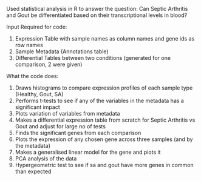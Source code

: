 Used statistical analysis in R to answer the question: Can Septic Arthritis and Gout be differentiated based on their transcriptional levels in blood?

Input Required for code: 
1. Expression Table with sample names as column names and gene ids as row names
2. Sample Metadata (Annotations table)
3. Differential Tables between two conditions (generated for one comparison, 2 were given)

What the code does:
1. Draws histograms to compare expression profiles of each sample type (Healthy, Gout, SA)
2. Performs t-tests to see if any of the variables in the metadata has a significant impact
3. Plots variation of variables from metadata
4. Makes a differential expression table from scratch for Septic Arthritis vs Gout and adjust for large no of tests
5. Finds the significant genes from each comparison
6. Plots the expression of any chosen gene across three samples (and by the metadata)
7. Makes a generalised linear model for the gene and plots it
8. PCA analysis of the data
9. Hypergeometric test to see if sa and gout have more genes in common than expected 
